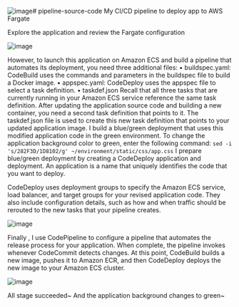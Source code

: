 ![image](https://github.com/cacaogun/pipeline-source-codes/assets/103553102/b4950fcf-d8dd-4c74-aa1f-5c8c3f277809)# pipeline-source-code
My CI/CD pipeline to deploy app to AWS Fargate

Explore the application and review the Fargate configuration

![image](https://github.com/cacaogun/pipeline-source-codes/assets/103553102/0f2d1fc2-7a3e-4087-a558-30fa6a805cf8)

However, to launch this application on Amazon ECS and build a pipeline that automates its deployment, you need three additional files:
•	buildspec.yaml: CodeBuild uses the commands and parameters in the buildspec file to build a Docker image.
•	appspec.yaml: CodeDeploy uses the appspec file to select a task definition.
•	taskdef.json Recall that all three tasks that are currently running in your Amazon ECS service reference the same task definition. After updating the application source code and building a new container, you need a second task definition that points to it. The taskdef.json file is used to create this new task definition that points to your updated application image.
I build a blue/green deployment that uses this modified application code in the green environment.
 To change the application background color to green, enter the following command:
 ``
 sed -i 's/282F3D/1D8102/g' ~/environment/static/css/app.css
 ``
 I prepare blue/green deployment by creating a CodeDeploy application and deployment. An application is a name that uniquely identifies the code that you want to deploy. 
 
 CodeDeploy uses deployment groups to specify the Amazon ECS service, load balancer, and target groups for your revised application code. They also include configuration details, such as how and when traffic should be rerouted to the new tasks that your pipeline creates.

 ![image](https://github.com/cacaogun/pipeline-source-codes/assets/103553102/d0bcbdf0-5ba5-401e-b32b-4bcafadd294f)

Finally , I use CodePipeline to configure a pipeline that automates the release process for your application. When complete, the pipeline invokes whenever CodeCommit detects changes. At this point, CodeBuild builds a new image, pushes it to Amazon ECR, and then CodeDeploy deploys the new image to your Amazon ECS cluster.

![image](https://github.com/cacaogun/pipeline-source-codes/assets/103553102/4e0c6482-b50f-4670-9858-c7a9cb633d32)

All stage succeeded~ And the application background changes to green~
